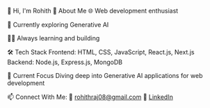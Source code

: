 👋 Hi, I'm Rohith
💫 About Me
🌐 Web development enthusiast

🤖 Currently exploring Generative AI

👨‍💻 Always learning and building

🛠️ Tech Stack
Frontend: HTML, CSS, JavaScript, React.js, Next.js  
Backend: Node.js, Express.js, MongoDB  

🔭 Current Focus
Diving deep into Generative AI applications for web development

📫 Connect With Me:
📧 rohithraj08@gmail.com
💼 [LinkedIn](https://www.linkedin.com/in/rohith-raj-214179309/)
